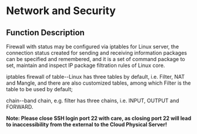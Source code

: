 # Network and Security

## Function Description

Firewall with status may be configured via iptables for Linux server, the connection status created for sending and receiving information packages can be specified and remembered, and it is a set of command package to set, maintain and inspect IP package filtration rules of Linux core.

iptables firewall of table--Linux has three tables by default, i.e. Filter, NAT and Mangle, and there are also customized tables, among which Filter is the table to be used by default;

chain--band chain, e.g. filter has three chains, i.e. INPUT, OUTPUT and FORWARD.

**Note: Please close SSH login port 22 with care, as closing port 22 will lead to inaccessibility from the external to the Cloud Physical Server!**
